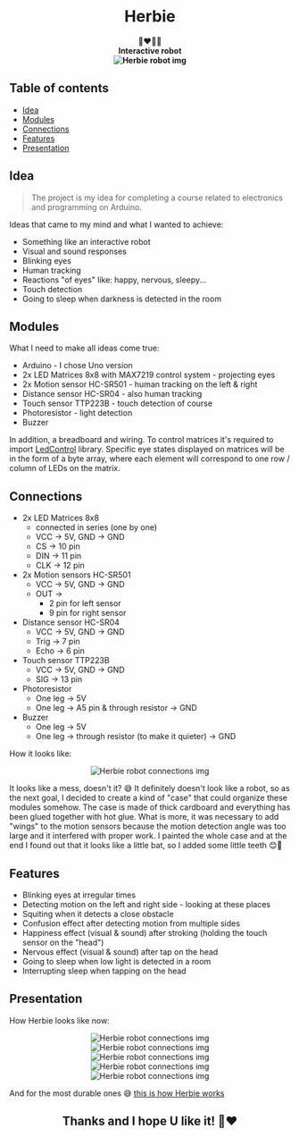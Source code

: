 <h1 align="center">
	Herbie
</h1>
<p align="center">
    <b>
    🤖❤️👨‍🦲
    <br/>
    Interactive robot
    <br/>
    <img src="./images/herbie_1.jpg" alt="Herbie robot img"/>
    </b>
</p>

## Table of contents
* [Idea](#idea)
* [Modules](#modules)
* [Connections](#connections)
* [Features](#features)
* [Presentation](#presentation)

## Idea
>The project is my idea for completing a course related to electronics and programming on Arduino.

Ideas that came to my mind and what I wanted to achieve:
* Something like an interactive robot
* Visual and sound responses
* Blinking eyes
* Human tracking
* Reactions "of eyes" like: happy, nervous, sleepy...
* Touch detection
* Going to sleep when darkness is detected in the room

## Modules
What I need to make all ideas come true:
* Arduino - I chose Uno version
* 2x LED Matrices 8x8 with MAX7219 control system - projecting eyes
* 2x Motion sensor HC-SR501 - human tracking on the left & right
* Distance sensor HC-SR04 - also human tracking
* Touch sensor TTP223B - touch detection of course
* Photoresistor - light detection
* Buzzer

In addition, a breadboard and wiring. To control matrices it's required to import [LedControl](https://www.arduino.cc/reference/en/libraries/ledcontrol/) library. Specific eye states displayed on matrices will be in the form of a byte array, where each element will correspond to one row / column of LEDs on the matrix.

## Connections
* 2x LED Matrices 8x8
    * connected in series (one by one)
    * VCC -> 5V, GND -> GND
    * CS -> 10 pin
    * DIN -> 11 pin
    * CLK -> 12 pin
* 2x Motion sensors HC-SR501
    * VCC -> 5V, GND -> GND
    * OUT ->
        * 2 pin for left sensor
        * 9 pin for right sensor
* Distance sensor HC-SR04
    * VCC -> 5V, GND -> GND
    * Trig -> 7 pin
    * Echo -> 6 pin
* Touch sensor TTP223B
    * VCC -> 5V, GND -> GND
    * SIG -> 13 pin
* Photoresistor
    * One leg -> 5V
    * One leg -> A5 pin & through resistor -> GND
* Buzzer
    * One leg -> 5V
    * One leg -> through resistor (to make it quieter) -> GND

How it looks like:
<p align="center">
    <img src="./images/connections.jpg" alt="Herbie robot connections img"/>
    </br>
</p>
It looks like a mess, doesn't it? 😅 It definitely doesn't look like a robot, so as the next goal, I decided to create a kind of "case" that could organize these modules somehow.
The case is made of thick cardboard and everything has been glued together with hot glue.
What is more, it was necessary to add "wings" to the motion sensors because the motion detection angle was too large and it interfered with proper work.
I painted the whole case and at the end I found out that it looks like a little bat, so I added some little teeth 😊🦇

## Features
* Blinking eyes at irregular times
* Detecting motion on the left and right side - looking at these places
* Squiting when it detects a close obstacle
* Confusion effect after detecting motion from multiple sides
* Happiness effect (visual & sound) after stroking (holding the touch sensor on the "head")
* Nervous effect (visual & sound) after tap on the head
* Going to sleep when low light is detected in a room
* Interrupting sleep when tapping on the head

## Presentation
How Herbie looks like now:
<p align="center">
    <img src="./images/herbie_2.jpg" alt="Herbie robot connections img"/>
    </br>
    <img src="./images/herbie_3.jpg" alt="Herbie robot connections img"/>
    </br>
    <img src="./images/herbie_4.jpg" alt="Herbie robot connections img"/>
    </br>
    <img src="./images/herbie_5.jpg" alt="Herbie robot connections img"/>
    </br>
    <img src="./images/herbie_6.jpg" alt="Herbie robot connections img"/>
</p>

And for the most durable ones 😅 [this is how Herbie works](videos/herbie_video.mp4)

<h2 align="center">
	Thanks and I hope U like it! 🤖❤️
</h2>